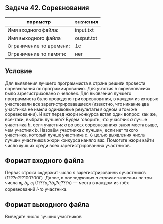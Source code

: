## Задача 42. Соревнования

| параметр  | значения  |
|---|---|
| Имя входного файла:     | input.txt     |
| Имя выходного файла:    | output.txt    |
| Ограничение по времени: | 1c            |
| Ограничение по памяти:  | нет           |

## Условие

Для выявления лучшего программиста в стране решили провести соревнования по программированию. Для участия в соревнованиях было зарегистрировано <span style="white-space: nowrap">_n_</span> человек. Для выявления лучшего программиста было проведено три соревнования, в каждом из которых участвовали все зарегистрировавшиеся (известно, что никакие два участника не имели одинаковые результаты в одном и том же соревновании). И вот перед жюри конкурса встал один вопрос: как же, всё-таки, выбрать лучшего? Будем говорить, что участник <span style="white-space: nowrap">_a_</span> лучше участника <span style="white-space: nowrap">_b_</span>, если участник <span style="white-space: nowrap">_a_</span> во всех соревнованиях занял места выше, чем участник <span style="white-space: nowrap">_b_</span>. Назовём участника <span style="white-space: nowrap">_c_</span> лучшим, если нет такого участника, который лучше участника <span style="white-space: nowrap">_c_</span>. С целью выявления числа лучших участников жюри конкурса наняло вас. Помогите жюри найти число лучших среди всех зарегистрированных участников.

## Формат входного файла

Первая строка содержит число <span style="white-space: nowrap">_n_</span> зарегистрированных участников (<span style="white-space: nowrap">1???_n_???100?000</span>). Далее, в последующих <span style="white-space: nowrap">_n_</span> строках записаны по три числа <span style="white-space: nowrap">_a_<sub>_i_</sub></span>, <span style="white-space: nowrap">_b_<sub>_i_</sub></span>, <span style="white-space: nowrap">_c_<sub>_i_</sub></span> (<span style="white-space: nowrap">1???_a_<sub>_i_</sub>,?_b_<sub>_i_</sub>,?_c_<sub>_i_</sub>???_n_</span>) — места в каждом из трёх соревнований <span style="white-space: nowrap">_i_</span>-го участника.

## Формат выходного файла

Выведите число лучших участников.